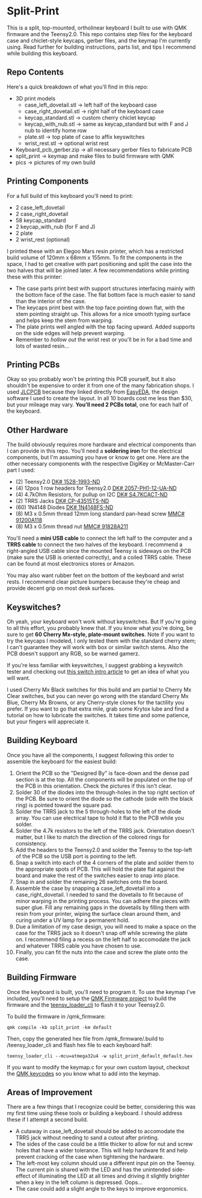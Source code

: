 # Split-Print
This is a split, top-mounted, ortholinear keyboard I built to use with QMK firmware and the Teensy2.0. This repo contains step files for the keyboard case and chiclet-style keycaps, gerber files, and the keymap I'm currently using. Read further for building instructions, parts list, and tips I recommend while building this keyboard.

## Repo Contents
Here's a quick breakdown of what you'll find in this repo:

- 3D print models
    - case_left_dovetail.stl -> left half of the keyboard case
    - case_right_dovetail.stl -> right half of the keyboard case
    - keycap_standard.stl -> custom cherry chiclet keycap
    - keycap_with_nub.stl -> same as keycap_standard but with F and J nub to identify home row
    - plate.stl -> top plate of case to affix keyswitches
    - wrist_rest.stl -> optional wrist rest
- Keyboard_pcb_gerber.zip -> all necessary gerber files to fabricate PCB
- split_print -> keymap and make files to build firmware with QMK
- pics -> pictures of my own build

## Printing Components
For a full build of this keyboard you'll need to print:

- 2 case_left_dovetail
- 2 case_right_dovetail
- 58 keycap_standard
- 2 keycap_with_nub (for F and J)
- 2 plate
- 2 wrist_rest (optional)

I printed these with an Elegoo Mars resin printer, which has a restricted build volume of 120mm x 68mm x 155mm. To fit the components in the space, I had to get creative with part positioning and split the case into the two halves that will be joined later. A few recommendations while printing these with this printer:

- The case parts print best with support structures interfacing mainly with the bottom face of the case. The flat bottom face is much easier to sand than the interior of the case.
- The keycaps print best with the top face pointing down flat, with the stem pointing straight up. This allows for a nice smooth typing surface and helps keep the stem from warping.
- The plate prints well angled with the top facing upward. Added supports on the side edges will help prevent warping.
- Remember to *hollow out* the wrist rest or you'll be in for a bad time and lots of wasted resin... 

## Printing PCBs
Okay so you probably won't be printing this PCB yourself, but it also shouldn't be expensive to order it from one of the many fabrication shops. I used [JLCPCB](https://jlcpcb.com) because they linked directly from [EasyEDA](https://easyeda.com), the design software I used to create the layout. In all 10 boards cost me less than $30, but your mileage may vary. **You'll need 2 PCBs total**, one for each half of the keyboard.

## Other Hardware
The build obviously requires more hardware and electrical components than I can provide in this repo. You'll need a **soldering iron** for the electrical components, but I'm assuming you have or know to get one. Here are the other necessary components with the respective DigiKey or McMaster-Carr part I used:

- (2) Teensy2.0 [DK# 1528-1993-ND](https://www.digikey.com/product-detail/en/adafruit-industries-llc/199/1528-1993-ND/6827126)
- (4) 12pos 1 row headers for Teensy2.0 [DK# 2057-PH1-12-UA-ND](https://www.digikey.com/product-detail/en/adam-tech/PH1-12-UA/2057-PH1-12-UA-ND/9830395)
- (4) 4.7kOhm Resistors, for pullup on I2C [DK# S4.7KCACT-ND](https://www.digikey.com/product-detail/en/stackpole-electronics-inc/RNMF14FTC4K70/S4.7KCACT-ND/2617510)
- (2) TRRS Jacks [DK# CP-43515TS-ND](https://www.digikey.com/product-detail/en/cui-devices/SJ-43515TS/CP-43515TS-ND/368147)
- (60) 1N4148 Diodes [DK# 1N4148FS-ND](https://www.digikey.com/product-detail/en/on-semiconductor/1N4148/1N4148FS-ND/458603)
- (8) M3 x 0.5mm thread 12mm long standard pan-head screw [MMC# 91200A118](https://www.mcmaster.com/catalog/91200A118)
- (8) M3 x 0.5mm thread nut [MMC# 91828A211](https://www.mcmaster.com/catalog/91828A211)

You'll need a **mini USB cable** to connect the left half to the computer and a **TRRS cable** to connect the two halves of the keyboard. I recommend a right-angled USB cable since the mounted Teensy is sideways on the PCB (make sure the USB is oriented correctly), and a coiled TRRS cable. These can be found at most electronics stores or Amazon.

You may also want rubber feet on the bottom of the keyboard and wrist rests. I recommend clear picture bumpers because they're cheap and provide decent grip on most desk surfaces.

## Keyswitches?
Oh yeah, your keyboard won't work without keyswitches. But If you're going to all this effort, you probably knew that. If you know what you're doing,  be sure to get **60 Cherry Mx-style, plate-mount switches**. Note if you want to try the keycaps I modeled, I only tested them with the standard cherry stem; I can't guarantee they will work with box or similar switch stems. Also the PCB doesn't support any RGB, so be warned gamerz.

If you're less familiar with keyswitches, I suggest grabbing a keyswitch tester and checking out [this switch intro article](https://www.keyboardco.com/blog/index.php/2012/12/an-introduction-to-cherry-mx-mechanical-switches/) to get an idea of what you will want.

I used Cherry Mx Black switches for this build and am partial to Cherry Mx Clear switches, but you can never go wrong with the standard Cherry Mx Blue, Cherry Mx Browns, or any Cherry-style clones for the tactility you prefer. If you want to go that extra mile, grab some Krytox lube and find a tutorial on how to lubricate the switches. It takes time and some patience, but your fingers will appreciate it.

## Building Keyboard
Once you have all the components, I suggest following this order to assemble the keyboard for the easiest build:

1. Orient the PCB so the "Designed By" is face-down and the dense pad section is at the top. All the components will be populated on the top of the PCB in this orientation. Check the pictures if this isn't clear.
2. Solder 30 of the diodes into the through-holes in the top right section of the PCB. Be sure to orient the diode so the cathode (side with the black ring) is pointed toward the square pad.
2. Solder the TRRS jack to the 5 through-holes to the left of the diode array. You can use electrical tape to hold it flat to the PCB while you solder.
3. Solder the 4.7k resistors to the left of the TRRS jack. Orientation doesn't matter, but I like to match the direction of the colored rings for consistency.
4. Add the headers to the Teensy2.0 and solder the Teensy to the top-left of the PCB so the USB port is pointing to the left.
5. Snap a switch into each of the 4 corners of the plate and solder them to the appropriate spots of PCB. This will hold the plate flat against the board and make the rest of the switches easier to snap into place.
6. Snap in and solder the remaining 26 switches onto the board.
7. Assemble the case by snapping a case_left_dovetail into a case_right_dovetail. I needed to sand the dovetails to fit because of minor warping in the printing process. You can adhere the pieces with super glue. Fill any remaining gaps in the dovetails by filling them with resin from your printer, wiping the surface clean around them, and curing under a UV lamp for a permanent hold.
8. Due a limitation of my case design, you will need to make a space on the case for the TRRS jack so it doesn't snap off while screwing the plate on. I recommend filing a recess on the left half to accomodate the jack and whatever TRRS cable you have chosen to use.
9. Finally, you can fit the nuts into the case and screw the plate onto the case. 

## Building Firmware
Once the keyboard is built, you'll need to program it. To use the keymap I've included, you'll need to setup the [QMK Firmware project](https://github.com/qmk/qmk_firmware) to build the firmware and the [teensy_loader_cli](https://github.com/PaulStoffregen/teensy_loader_cli) to flash it to your Teensy2.0.


To build the firmware in /qmk_firmware:

```qmk compile -kb split_print -km default```


Then, copy the generated hex file from /qmk_firmware/.build to /teensy_loader_cli and flash hex file to each keyboard half:

```teensy_loader_cli --mcu=atmega32u4 -w split_print_default_default.hex```

If you want to modify the keymap.c for your own custom layout, checkout the [QMK keycodes](https://beta.docs.qmk.fm/using-qmk/simple-keycodes/keycodes_basic) so you know what to add into the keymap.

## Areas of Improvement
There are a few things that I recognize could be better, considering this was my first time using these tools or building a keyboard. I should address these if I attempt a second build.

- A cutaway in case_left_dovetail should be added to accomodate the TRRS jack without needing to sand a cutout after printing.
- The sides of the case could be a little thicker to allow for nut and screw holes that have a wider tolerance. This will help hardware fit and help prevent cracking of the case when tightening the hardware.
- The left-most key column should use a different input pin on the Teensy. The current pin is shared with the LED and has the unintended side-effect of illuminating the LED at all times and driving it slightly brighter when a key in the left column is depressed. Oops...
- The case could add a slight angle to the keys to improve ergonomics.
